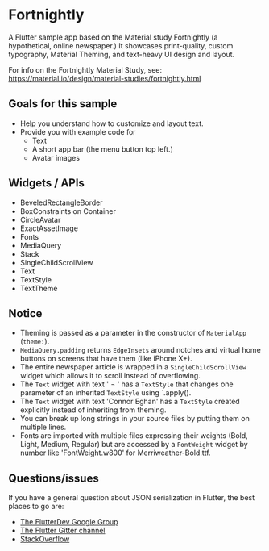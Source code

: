 # Fortnightly

A Flutter sample app based on the Material study Fortnightly (a hypothetical, online newspaper.) It
showcases print-quality, custom typography, Material Theming, and text-heavy UI design and layout.

For info on the Fortnightly Material Study, see: https://material.io/design/material-studies/fortnightly.html

## Goals for this sample

* Help you understand how to customize and layout text.
* Provide you with example code for
  * Text
  * A short app bar (the menu button top left.)
  * Avatar images

## Widgets / APIs

* BeveledRectangleBorder
* BoxConstraints on Container
* CircleAvatar
* ExactAssetImage
* Fonts
* MediaQuery
* Stack
* SingleChildScrollView
* Text
* TextStyle
* TextTheme

## Notice

* Theming is passed as a parameter in the constructor of `MaterialApp` (`theme:`).
* `MediaQuery.padding` returns `EdgeInsets` around notches and virtual home buttons on screens that
    have them (like iPhone X+).
* The entire newspaper article is wrapped in a `SingleChildScrollView` widget which allows it to
    scroll instead of overflowing.
* The `Text` widget with text ' ¬ ' has a `TextStyle` that changes one parameter of an inherited
    `TextStyle` using `.apply().
* The `Text` widget with text 'Connor Eghan' has a `TextStyle` created explicitly instead of
    inheriting from theming.
* You can break up long strings in your source files by putting them on multiple lines.
* Fonts are imported with multiple files expressing their weights (Bold, Light, Medium, Regular)
    but are accessed by a `FontWeight` widget by number like 'FontWeight.w800' for Merriweather-Bold.ttf.

## Questions/issues

If you have a general question about JSON serialization in Flutter, the
best places to go are:

* [The FlutterDev Google Group](https://groups.google.com/forum/#!forum/flutter-dev)
* [The Flutter Gitter channel](https://gitter.im/flutter/flutter)
* [StackOverflow](https://stackoverflow.com/questions/tagged/flutter)
